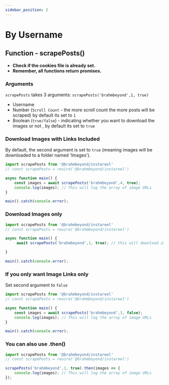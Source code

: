```yaml
---
sidebar_position: 2
---
```


# By Username

## Function - scrapePosts()

- **Check if the cookies file is already set.**
- **Remember, all functions return promises.**

### Arguments
`scrapePosts` takes 3 arguments: `scrapePosts('brahmbeyond',1, true)`
- Username
- Number (`Scroll Count` - the more scroll count the more posts will be scraped) by default its set to `1`
- Boolean (`true/false`) - indicating whether you want to download the images or not , by default its set to `true`

### Download Images with Links Included
By default, the second argument is set to `true` (meaning images will be downloaded to a folder named 'Images').

```js title="insta.js"
import scrapePosts from '@brahmbeyond/instareel'
// const scrapePosts = reuire('@brahmbeyond/instareel')

async function main() {
    const images = await scrapePosts('brahmbeyond',4, true);
    console.log(images); // This will log the array of image URLs  
}

main().catch(console.error);

```

### Download Images only

```js title="insta.js"
import scrapePosts from '@brahmbeyond/instareel'
// const scrapePosts = reuire('@brahmbeyond/instareel')

async function main() {
     await scrapePosts('brahmbeyond',1, true); // this will download images only

}

main().catch(console.error);
```


### If you only want Image Links only
Set second argument to `false`  
```js title="insta.js"
import scrapePosts from '@brahmbeyond/instareel'
// const scrapePosts = reuire('@brahmbeyond/instareel')

async function main() {
    const images = await scrapePosts('brahmbeyond',1, false);
    console.log(images); // This will log the array of image URLs
}

main().catch(console.error);
```



### You can also use .then()

```js title="insta.js"
import scrapePosts from '@brahmbeyond/instareel'
// const scrapePosts = reuire('@brahmbeyond/instareel')

scrapePosts('brahmbeyond',1, true).then(images => {
    console.log(images); // This will log the array of image URLs
});
```


